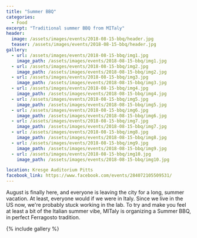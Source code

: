 ```yaml
---
title: "Summer BBQ"
categories:
  - Food
excerpt: "Traditional summer BBQ from MITaly"
header:
  image: /assets/images/events/2018-08-15-bbq/header.jpg
  teaser: /assets/images/events/2018-08-15-bbq/header.jpg
gallery:
  - url: /assets/images/events/2018-08-15-bbq/img1.jpg
    image_path: /assets/images/events/2018-08-15-bbq/img1.jpg
  - url: /assets/images/events/2018-08-15-bbq/img2.jpg
    image_path: /assets/images/events/2018-08-15-bbq/img2.jpg
  - url: /assets/images/events/2018-08-15-bbq/img3.jpg
    image_path: /assets/images/events/2018-08-15-bbq/img3.jpg
  - url: /assets/images/events/2018-08-15-bbq/img4.jpg
    image_path: /assets/images/events/2018-08-15-bbq/img4.jpg
  - url: /assets/images/events/2018-08-15-bbq/img5.jpg
    image_path: /assets/images/events/2018-08-15-bbq/img5.jpg
  - url: /assets/images/events/2018-08-15-bbq/img6.jpg
    image_path: /assets/images/events/2018-08-15-bbq/img6.jpg
  - url: /assets/images/events/2018-08-15-bbq/img7.jpg
    image_path: /assets/images/events/2018-08-15-bbq/img7.jpg
  - url: /assets/images/events/2018-08-15-bbq/img8.jpg
    image_path: /assets/images/events/2018-08-15-bbq/img8.jpg
  - url: /assets/images/events/2018-08-15-bbq/img9.jpg
    image_path: /assets/images/events/2018-08-15-bbq/img9.jpg
  - url: /assets/images/events/2018-08-15-bbq/img10.jpg
    image_path: /assets/images/events/2018-08-15-bbq/img10.jpg

location: Kresge Auditorium Pitts
facebook_link: https://www.facebook.com/events/284072105509531/
---
```


August is finally here, and everyone is leaving the city for a long, summer vacation. At least, everyone would if we were in Italy. Since we live in the US now, we're probably stuck working in the lab.
To try and make you feel at least a bit of the Italian summer vibe, MITaly is organizing a Summer BBQ, in perfect Ferragosto tradition.


{% include gallery %}
